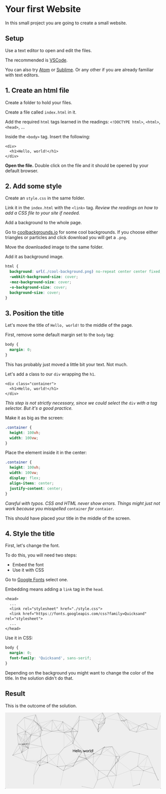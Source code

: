 # Your first Website

In this small project you are going to create a small website.

## Setup

Use a text editor to open and edit the files.

The recommended is [VSCode](https://code.visualstudio.com/).

You can also try [Atom](https://atom.io/) or [Sublime](https://www.sublimetext.com/). Or any other if you are already familiar with text editors.

## 1. Create an html file

Create a folder to hold your files.

Create a file called `index.html` in it.

Add the required `html` tags learned in the readings: `<!DOCTYPE html>`, `<html>`, `<head>`, ...

Inside the `<body>` tag. Insert the following:

```markup
<div>
  <h1>Hello, world!</h1>
</div>
```

**Open the file.** Double click on the file and it should be opened by your default browser.

## 2. Add some style

Create an `style.css` in the same folder.

Link it in the `index.html` with the `<link>` tag. _Review the readings on how to add a CSS file to your site if needed._

Add a background to the whole page.

Go to [coolbackgrounds.io](https://coolbackgrounds.io/) for some cool backgrounds. If you choose either triangles or particles and click download you will get a `.png`.

Move the downloaded image to the same folder.

Add it as background image.

```css
html {
  background: url(./cool-background.png) no-repeat center center fixed;
  -webkit-background-size: cover;
  -moz-background-size: cover;
  -o-background-size: cover;
  background-size: cover;
}
```

## 3. Position the title

Let's move the title of `Hello, world!` to the middle of the page.

First, remove some default margin set to the `body` tag:

```css
body {
  margin: 0;
}
```

This has probably just moved a little bit your text. Not much.

Let's add a class to our `div` wrapping the `h1`.

```markup
<div class="container">
  <h1>Hello, world!</h1>
</div>
```

_This step is not strictly necessary, since we could select the_ `div` _with a tag selector. But it's a good practice._

Make it as big as the screen:

```css
.container {
  height: 100vh;
  width: 100vw;
}
```

Place the element inside it in the center:

```css
.container {
  height: 100vh;
  width: 100vw;
  display: flex;
  align-items: center;
  justify-content: center;
}
```

_Careful with typos. CSS and HTML never show errors. Things might just not work because you misspelled_ `container` _for_ `contaier`_._

This should have placed your title in the middle of the screen.

## 4. Style the title

First, let's change the font.

To do this, you will need two steps:

* Embed the font
* Use it with CSS

Go to [Google Fonts](first-html.md) select one.

Embedding means adding a `link` tag in the `head`.

```markup
<head>
  ...
  <link rel="stylesheet" href="./style.css">
  <link href="https://fonts.googleapis.com/css?family=Quicksand" rel="stylesheet">
  ...
</head>
```

Use it in CSS:

```css
body {
  margin: 0;
  font-family: 'Quicksand', sans-serif;
}
```

Depending on the background you might want to change the color of the title. In the solution didn't do that.

## Result

This is the outcome of the solution.

![result](../.gitbook/assets/first-html.png)


